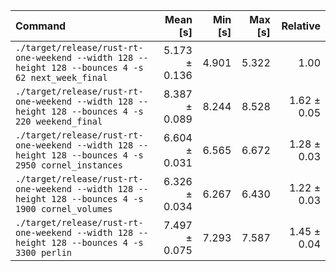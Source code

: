 | Command | Mean [s] | Min [s] | Max [s] | Relative |
|:---|---:|---:|---:|---:|
| `./target/release/rust-rt-one-weekend --width 128 --height 128 --bounces 4 -s 62 next_week_final` | 5.173 ± 0.136 | 4.901 | 5.322 | 1.00 |
| `./target/release/rust-rt-one-weekend --width 128 --height 128 --bounces 4 -s 220 weekend_final` | 8.387 ± 0.089 | 8.244 | 8.528 | 1.62 ± 0.05 |
| `./target/release/rust-rt-one-weekend --width 128 --height 128 --bounces 4 -s 2950 cornel_instances` | 6.604 ± 0.031 | 6.565 | 6.672 | 1.28 ± 0.03 |
| `./target/release/rust-rt-one-weekend --width 128 --height 128 --bounces 4 -s 1900 cornel_volumes` | 6.326 ± 0.034 | 6.267 | 6.430 | 1.22 ± 0.03 |
| `./target/release/rust-rt-one-weekend --width 128 --height 128 --bounces 4 -s 3300 perlin` | 7.497 ± 0.075 | 7.293 | 7.587 | 1.45 ± 0.04 |
